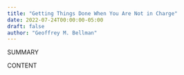 ```yaml
---
title: "Getting Things Done When You Are Not in Charge"
date: 2022-07-24T00:00:00-05:00
draft: false
author: "Geoffrey M. Bellman"
---
```


SUMMARY

<!--more-->

CONTENT